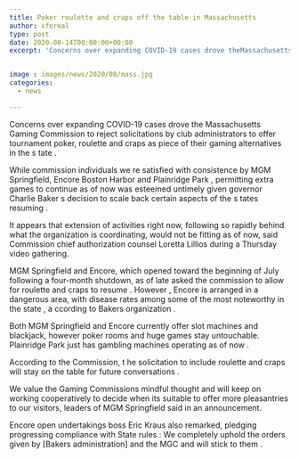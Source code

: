 ```yaml
---
title: Poker roulette and craps off the table in Massachusetts
author: xforeal 
type: post
date: 2020-08-14T00:00:00+00:00
excerpt: 'Concerns over expanding COVID-19 cases drove theMassachusetts Gaming Commissiontoreject demands by gambling club administrators to offertournament poker, rouletteandcrapsas part of their gaming optionsin the state '


image : images/news/2020/08/mass.jpg
categories:
  - news

---
```

<span data-contrast="auto">Concerns over expanding COVID-19 cases drove the </span><span data-contrast="auto">Massachusetts Gaming Commission </span><span data-contrast="auto">to </span><span data-contrast="auto" /><span data-contrast="auto">reject solicitations by club administrators to offer </span><span data-contrast="auto">tournament poker, roulette </span><span data-contrast="auto">and </span><span data-contrast="auto">craps </span><span data-contrast="auto">as piece of their gaming alternatives </span><span data-contrast="auto">in the s </span><span data-contrast="auto">tate </span><span data-contrast="auto">. </span><span data-ccp-props='{"335551550":6,"335551620":6,"335559740":276}' />

<span data-contrast="auto">While commission individuals </span><span data-contrast="auto">we </span><span data-contrast="auto">re satisfied with consistence by </span><span data-contrast="auto">MGM Springfield, Encore Boston </span><span data-contrast="auto">Harbor </span><span data-contrast="auto">and </span><span data-contrast="auto">Plainridge </span><span data-contrast="auto">Park </span><span data-contrast="auto">, permitting extra games to continue as of now was esteemed </span><span data-contrast="auto">untimely </span><span data-contrast="auto">given </span><span data-contrast="auto">governor </span><span data-contrast="auto">Charlie Baker </span><span data-contrast="auto">s </span><span data-contrast="auto" /><span data-contrast="auto">decision </span><span data-contrast="auto">to scale back </span><span data-contrast="auto">certain </span><span data-contrast="auto">aspects of the s </span><span data-contrast="auto">tates resuming </span><span data-contrast="auto">. </span><span data-ccp-props='{"335551550":6,"335551620":6,"335559740":276}' />

<span data-contrast="auto">It appears that extension of activities right now, following so rapidly behind what the organization is coordinating, would not be fitting as of now, </span><span data-contrast="auto">said Commission </span><span data-contrast="auto">chief authorization counsel </span><span data-contrast="auto" /><span data-contrast="auto">Loretta </span><span data-contrast="auto">Lillios </span><span data-contrast="auto" /><span data-contrast="auto">during a Thursday video gathering. </span><span data-ccp-props='{"134233117":true,"134233118":true,"335551550":6,"335551620":6,"335559738":300,"335559739":300,"335559740":276}' />

<span data-contrast="auto">MGM Springfield and Encore, which opened toward the beginning of July following a four-month shutdown, as of late asked the commission to </span><span data-contrast="auto">allow for </span><span data-contrast="auto">roulette and craps </span><span data-contrast="auto">to resume </span><span data-contrast="auto">. </span><span data-contrast="auto">However </span><span data-contrast="auto">, Encore is arranged in </span><span data-contrast="auto">a dangerous </span><span data-contrast="auto">area, with disease rates among </span><span data-contrast="auto">some of </span><span data-contrast="auto">the most noteworthy in the state </span><span data-contrast="auto">, a </span><span data-contrast="auto">ccording to Bakers organization </span><span data-contrast="auto">. </span><span data-ccp-props='{"134233117":true,"134233118":true,"335551550":6,"335551620":6,"335559738":300,"335559739":300,"335559740":276}' />

<span data-contrast="auto">Both </span><span data-contrast="auto">MGM Springfield and Encore </span><span data-contrast="auto" /><span data-contrast="auto">currently offer </span><span data-contrast="auto">slot machines and blackjack, however poker rooms and huge games stay untouchable. </span><span data-contrast="auto" /><span data-contrast="auto">Plainridge </span><span data-contrast="auto">Park just has gambling machines </span><span data-contrast="auto">operating as of now </span><span data-contrast="auto">. </span><span data-contrast="auto" /><span data-ccp-props='{"335551550":6,"335551620":6,"335559740":276}' />

<span data-contrast="auto">According to the Commission, </span><span data-contrast="auto">t </span><span data-contrast="auto">he solicitation to include roulette and craps will stay on the table for future conversations </span><span data-contrast="auto">. </span><span data-ccp-props='{"335551550":6,"335551620":6,"335559740":276}' />

<span data-contrast="none">We value the Gaming Commissions mindful thought and will keep on working cooperatively to decide when its suitable to offer more pleasantries to our visitors, </span><span data-contrast="none">leaders </span><span data-contrast="none">of MGM Springfield said in an announcement. </span><span data-ccp-props='{"134233117":true,"134233118":true,"335551550":6,"335551620":6,"335559740":276}' />

<span data-contrast="none">Encore open undertakings boss Eric Kraus </span><span data-contrast="none">also remarked, </span><span data-contrast="none">pledging progressing </span><span data-contrast="none">compliance </span><span data-contrast="none">with State rules </span><span data-contrast="none">: </span><span data-contrast="none">We completely uphold the orders given by </span><span data-contrast="none">[Bakers administration] </span><span data-contrast="none">and the MGC and will stick to them </span><span data-contrast="none">. </span><span data-ccp-props='{"134233117":true,"134233118":true,"335551550":6,"335551620":6,"335559738":300,"335559739":300,"335559740":276}' />